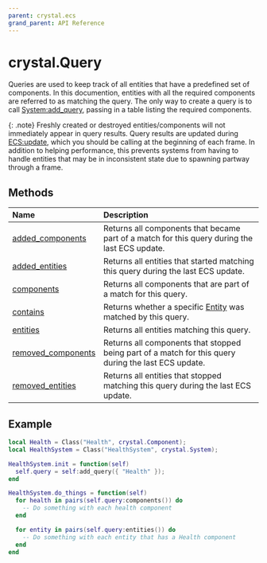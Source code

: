 ```yaml
---
parent: crystal.ecs
grand_parent: API Reference
---
```


# crystal.Query

Queries are used to keep track of all entities that have a predefined set of components. In this documention, entities with all the required components are referred to as matching the query. The only way to create a query is to call [System:add_query](system_add_query), passing in a table listing the required components.

{: .note}
Freshly created or destroyed entities/components will not immediately appear in query results. Query results are updated during [ECS:update](ecs_update), which you should be calling at the beginning of each frame. In addition to helping performance, this prevents systems from having to handle entities that may be in inconsistent state due to spawning partway through a frame.

## Methods

| Name                                           | Description                                                                                          |
| :--------------------------------------------- | :--------------------------------------------------------------------------------------------------- |
| [added_components](query_added_components)     | Returns all components that became part of a match for this query during the last ECS update.        |
| [added_entities](query_added_entities)         | Returns all entities that started matching this query during the last ECS update.                    |
| [components](query_components)                 | Returns all components that are part of a match for this query.                                      |
| [contains](query_contains)                     | Returns whether a specific [Entity](entity) was matched by this query.                               |
| [entities](query_entities)                     | Returns all entities matching this query.                                                            |
| [removed_components](query_removed_components) | Returns all components that stopped being part of a match for this query during the last ECS update. |
| [removed_entities](query_removed_entities)     | Returns all entities that stopped matching this query during the last ECS update.                    |

## Example

```lua
local Health = Class("Health", crystal.Component);
local HealthSystem = Class("HealthSystem", crystal.System);

HealthSystem.init = function(self)
  self.query = self:add_query({ "Health" });
end

HealthSystem.do_things = function(self)
  for health in pairs(self.query:components()) do
    -- Do something with each health component
  end

  for entity in pairs(self.query:entities()) do
    -- Do something with each entity that has a Health component
  end
end
```
